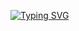 

[![Typing SVG](https://readme-typing-svg.herokuapp.com/?color=#008000&size=35&center=true&vCenter=true&width=1000&lines=HELLO,+My+name+is+Raphael+Andrew;I'm+28+years+old;I'm+from+Brazil;Data+Scientist;Be+Welcome!+:%29)](https://git.io/typing-svg)








